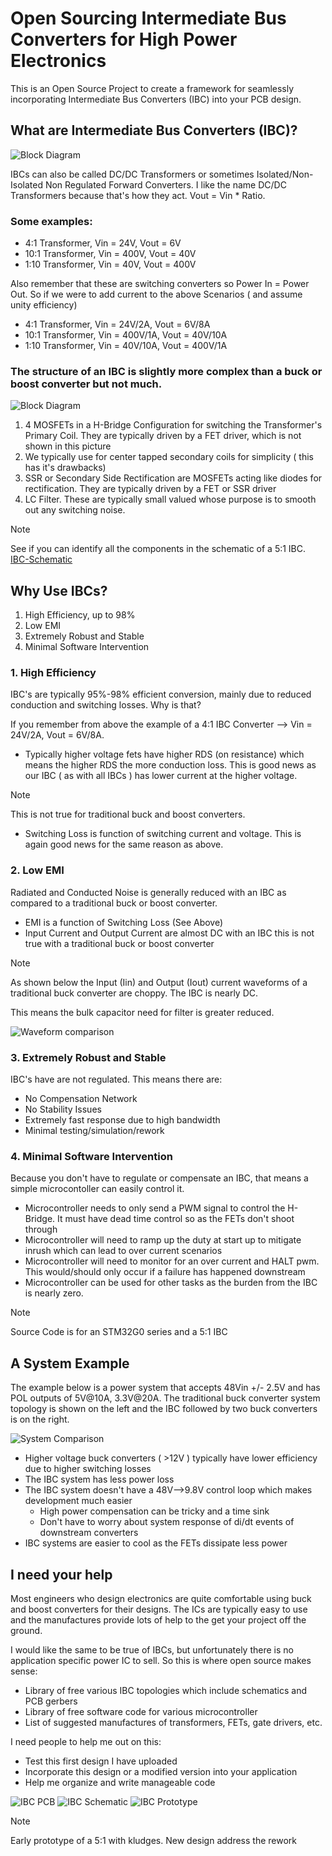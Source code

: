 # Open Sourcing Intermediate Bus Converters for High Power Electronics

This is an Open Source Project to create a framework for seamlessly incorporating Intermediate Bus Converters (IBC) into your PCB design. 

## What are Intermediate Bus Converters (IBC)?
![Block Diagram](/assets/IBC-Overview.png)

IBCs can also be called DC/DC Transformers or sometimes Isolated/Non-Isolated Non Regulated Forward Converters. I like the name DC/DC Transformers because that's how they act. Vout  = Vin * Ratio.

### Some examples:
- 4:1 Transformer, Vin = 24V, Vout = 6V
- 10:1 Transformer, Vin = 400V, Vout = 40V
- 1:10 Transformer, Vin = 40V, Vout = 400V

Also remember that these are switching converters so Power In = Power Out. So if we were to add current to the above Scenarios ( and assume unity efficiency) 
- 4:1 Transformer, Vin = 24V/2A, Vout = 6V/8A
- 10:1 Transformer, Vin = 400V/1A, Vout = 40V/10A
- 1:10 Transformer, Vin = 40V/10A, Vout = 400V/1A

### The structure of an IBC is slightly more complex than a buck or boost converter but not much.
![Block Diagram](/assets/IBC-Structure.png)

1. 4 MOSFETs in a H-Bridge Configuration for switching the Transformer's Primary Coil. They are typically driven by a FET driver, which is not shown in this picture
2. We typically use for center tapped secondary coils for simplicity ( this has it's drawbacks)
3. SSR or Secondary Side Rectification are MOSFETs acting like diodes for rectification. They are typically driven by a FET or SSR driver
4. LC Filter. These are typically small valued whose purpose is to smooth out any switching noise.

>[!NOTE]
>See if you can identify all the components in the schematic of a 5:1 IBC. [IBC-Schematic](/PCB/IBC-Schematic.PDF)

## Why Use IBCs?
1. High Efficiency, up to 98%
2. Low EMI
3. Extremely Robust and Stable
4. Minimal Software Intervention

### 1. High Efficiency
IBC's are typically 95%-98% efficient conversion, mainly due to reduced conduction and switching losses. Why is that?

If you remember from above the example of a 4:1 IBC Converter --> Vin = 24V/2A, Vout = 6V/8A. 
- Typically higher voltage fets have higher RDS (on resistance) which means the higher RDS the more conduction loss. This is good news as our IBC ( as with all IBCs ) has lower current at the higher voltage. 
>[!Note]
>This is not true for traditional buck and boost converters.
- Switching Loss is function of switching current and voltage. This is again good news for the same reason as above.

### 2. Low EMI
Radiated and Conducted Noise is generally reduced with an IBC as compared to a traditional buck or boost converter.

- EMI is a function of Switching Loss (See Above)
- Input Current and Output Current are almost DC with an IBC this is not true with a traditional buck or boost converter

>[!Note]
>As shown below the Input (Iin) and Output (Iout) current waveforms of a traditional buck converter are choppy. The IBC is nearly DC. 
>
>This means the bulk capacitor need for filter is greater reduced.

![Waveform comparison](/assets/IBC-Waveforms.png)

### 3. Extremely Robust and Stable
IBC's have are not regulated. This means there are:
- No Compensation Network
- No Stability Issues
- Extremely fast response due to high bandwidth   
- Minimal testing/simulation/rework

### 4. Minimal Software Intervention
Because you don't have to regulate or compensate an IBC, that means a simple microcontoller can easily control it. 
- Microcontroller needs to only send a PWM signal to control the H-Bridge. It must have dead time control so as the FETs don't shoot through
- Microcontroller will need to ramp up the duty at start up to mitigate inrush which can lead to over current scenarios
- Microcontroller will need to monitor for an over current and HALT pwm. This would/should only occur if a failure has happened downstream
- Microcontroller can be used for other tasks as the burden from the IBC is nearly zero.

>[!Note]
>Source Code is for an STM32G0 series and a 5:1 IBC

## A System Example

The example below is a power system that accepts 48Vin +/- 2.5V and has POL outputs of 5V@10A, 3.3V@20A. The traditional buck converter system topology is shown on the left and the IBC followed by two buck converters is on the right.

![System Comparison](/assets/IBC-System.png)

- Higher voltage buck converters ( >12V ) typically have lower efficiency due to higher switching losses
- The IBC system has less power loss
- The IBC system doesn't have a 48V-->9.8V control loop which makes development much easier
    - High power compensation can be tricky and a time sink
    - Don't have to worry about system response of di/dt events of downstream converters
- IBC systems are easier to cool as the FETs dissipate less power

## I need your help

Most engineers who design electronics are quite comfortable using buck and boost converters for their designs. The ICs are typically easy to use and the manufactures provide lots of help to the get your project off the ground.

I would like the same to be true of IBCs, but unfortunately there is no application specific power IC to sell. So this is where open source makes sense:
- Library of free various IBC topologies which include schematics and PCB gerbers
- Library of free software code for various microcontroller
- List of suggested manufactures of transformers, FETs, gate drivers, etc.

I need people to help me out on this:
- Test this first design I have uploaded
- Incorporate this design or a modified version into your application
- Help me organize and write manageable code

![IBC PCB](/assets/IBC-PCB.png)
![IBC Schematic](/assets/IBC-SCH.png)
![IBC Prototype](/assets/IBC-Prototype.png)

>[!Note]
>Early prototype of a 5:1 with kludges. New design address the rework



